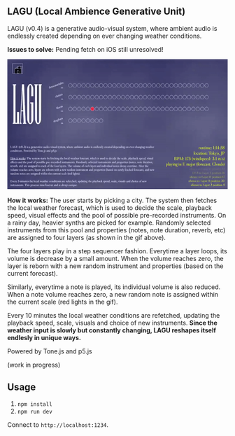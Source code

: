 ## LAGU (Local Ambience Generative Unit)

LAGU (v0.4) is a generative audio-visual system, where ambient audio is endlessly created depending on ever changing weather conditions.

**Issues to solve:** Pending fetch on iOS still unresolved!

<img src="https://raw.githubusercontent.com/diogocvaz/lagu/master/images/lagu_gif.gif" width="600">

**How it works:** The user starts by picking a city. The system then fetches the local weather forecast, which is used to decide the scale, playback speed, visual effects and the pool of possible pre-recorded instruments. On a rainy day, heavier synths are picked for example. Randomly selected instruments from this pool and properties (notes, note duration, reverb, etc) are assigned to four layers (as shown in the gif above).

The four layers play in a step sequencer fashion. Everytime a layer loops, its volume is decrease by a small amount. When the volume reaches zero, the layer is reborn with a new random instrument and properties (based on the current forecast).

Similarly, everytime a note is played, its individual volume is also reduced. When a note volume reaches zero, a new random note is assigned within the current scale (red lights in the gif).
 
Every 10 minutes the local weather conditions are refetched, updating the playback speed, scale, visuals and choice of new instruments. **Since the weather input is slowly but constantly changing, LAGU reshapes itself endlesly in unique ways.**

Powered by Tone.js and p5.js

(work in progress)

## Usage

1. `npm install`
2. `npm run dev`

Connect to ```http://localhost:1234```.